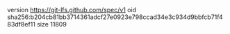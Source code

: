version https://git-lfs.github.com/spec/v1
oid sha256:b204cb81bb3714361adcf27e0923e798ccad34e3c934d9bbfcb71f483df8ef11
size 11809
